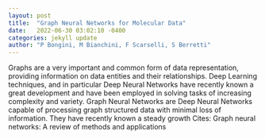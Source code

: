 ```yaml
---
layout: post
title:  "Graph Neural Networks for Molecular Data"
date:   2022-06-30 03:02:10 -0400
categories: jekyll update
author: "P Bongini, M Bianchini, F Scarselli, S Berretti"
---
```

Graphs are a very important and common form of data representation, providing information on data entities and their relationships. Deep Learning techniques, and in particular Deep Neural Networks have recently known a great development and have been employed in solving tasks of increasing complexity and variety. Graph Neural Networks are Deep Neural Networks capable of processing graph structured data with minimal loss of information. They have recently known a steady growth  Cites: Graph neural networks: A review of methods and applications